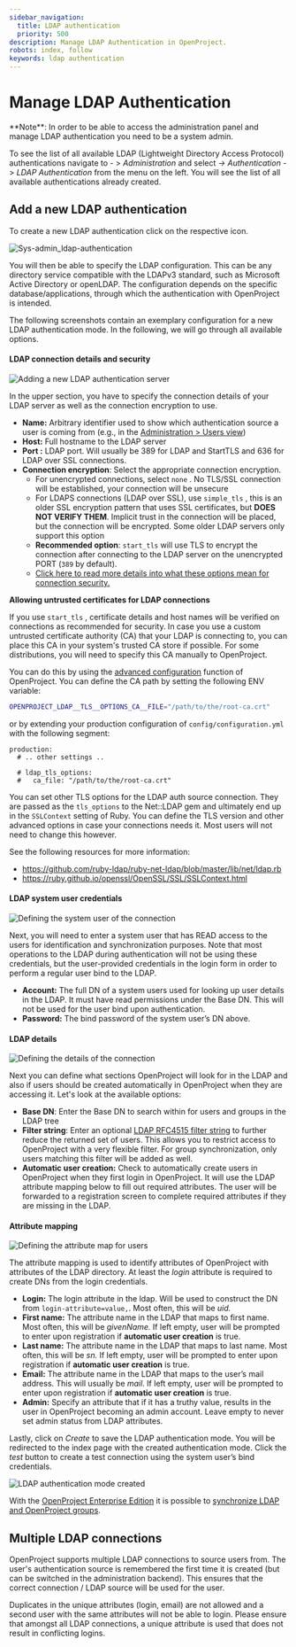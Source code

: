 ```yaml
---
sidebar_navigation:
  title: LDAP authentication
  priority: 500
description: Manage LDAP Authentication in OpenProject.
robots: index, follow
keywords: ldap authentication
---
```


# Manage LDAP Authentication

<div class="alert alert-info" role="alert">
**Note**: In order to be able to access the administration panel and manage LDAP authentication you need to be a system admin.
</div>

To see the list of all available LDAP (Lightweight Directory Access  Protocol) authentications navigate to - > *Administration* and select *-> Authentication* -> *LDAP Authentication* from the menu on the left. You will see the list of all available authentications already created.

## Add a new LDAP authentication

To create a new LDAP authentication click on the respective icon.

![Sys-admin_ldap-authentication](Sys-admin_ldap-authentication.png)

You will then be able to specify the LDAP configuration. This can be  any directory service compatible with the LDAPv3 standard, such as  Microsoft Active Directory or openLDAP. The configuration depends on the specific database/applications, through which the authentication with  OpenProject is intended.

The following screenshots contain an exemplary configuration for a  new LDAP authentication mode. In the following, we will go through all  available options.



#### LDAP connection details and security

![Adding a new LDAP authentication server](ldap-host-and-security.png)



In the upper section, you have to specify the connection details of your LDAP server as well as the connection encryption to use.



- **Name:** Arbitrary identifier used to show which authentication source a user is coming from (e.g., in the [Administration > Users view](../../users-permissions/users/))
- **Host:** Full hostname to the LDAP server
- **Port :** LDAP port. Will usually be 389 for LDAP and StartTLS and 636 for LDAP over SSL connections.
- **Connection encryption**: Select the appropriate connection encryption.
  - For unencrypted connections, select `none`  . No TLS/SSL connection will be established, your connection will be unsecure
  - For LDAPS connections (LDAP over SSL), use `simple_tls` , this is an older SSL encryption pattern that uses SSL certificates, but **DOES NOT VERIFY THEM**. Implicit trust in the connection will be placed, but the connection will be encrypted. Some older LDAP servers only support this option
  - **Recommended option**: `start_tls` will use TLS to encrypt the connection after connecting to the LDAP server on the unencrypted PORT (`389` by default).
  -  [Click here to read more details into what these options mean for connection security.](https://www.rubydoc.info/gems/ruby-net-ldap/Net/LDAP)



**Allowing untrusted certificates for LDAP connections**

If you use `start_tls` , certificate details and host names will be verified on connections as recommended for security. In case you use a custom untrusted certificate authority (CA) that your LDAP is connecting to, you can place this CA in your system's trusted CA store if possible. For some distributions, you will need to specify this CA manually to OpenProject.

You can do this by using the [advanced configuration](../../../installation-and-operations/configuration/) function of OpenProject. You can define the CA path by setting the following ENV variable:

```bash
OPENPROJECT_LDAP__TLS__OPTIONS_CA__FILE="/path/to/the/root-ca.crt"
```

or by extending your production configuration of `config/configuration.yml` with the following segment:

```
production:
  # .. other settings ..
  
  # ldap_tls_options:
  #   ca_file: "/path/to/the/root-ca.crt"
```

You can set other TLS options for the LDAP auth source connection. They are passed as the `tls_options` to the Net::LDAP gem and ultimately end up in the `SSLContext` setting of Ruby. You can define the TLS version and other advanced options in case your connections needs it. Most users will not need to change this however.

See the following resources for more information:

- https://github.com/ruby-ldap/ruby-net-ldap/blob/master/lib/net/ldap.rb
- https://ruby.github.io/openssl/OpenSSL/SSL/SSLContext.html


#### LDAP system user credentials

![Defining the system user of the connection](ldap-system-user.png)



Next, you will need to enter a system user that has READ access to the users for identification and synchronization purposes. Note that most operations to the LDAP during authentication will not be using these credentials, but the user-provided credentials in the login form in order to perform a regular user bind to the LDAP.



- **Account:** The full DN of a system users used for  looking up user details in the LDAP. It must have read permissions under the Base DN. This will not be used for the user bind upon  authentication.
- **Password:** The bind password of the system user’s DN above.



#### LDAP details

![Defining the details of the connection](ldap-details.png)

Next you can define what sections OpenProject will look for in the LDAP and also if users should be created automatically in OpenProject when they are accessing it. Let's look at the available options:



- **Base DN**: Enter the Base DN to search within for users and groups in the LDAP tree
- **Filter string**: Enter an optional [LDAP RFC4515 filter string](https://tools.ietf.org/search/rfc4515) to further reduce the returned set of users. This allows you to restrict access to OpenProject with a very flexible filter. For group synchronization, only users matching this filter will be added as well.
- **Automatic user creation:** Check to automatically  create users in OpenProject when they first login in OpenProject. It  will use the LDAP attribute mapping below to fill out required  attributes. The user will be forwarded to a registration screen to  complete required attributes if they are missing in the LDAP.



#### Attribute mapping

![Defining the attribute map for users](ldap-attribute-mapping.png)

The attribute mapping is used to identify attributes of OpenProject with attributes of the LDAP directory. At least the *login* attribute is required to create DNs from the login credentials.

- **Login:** The login attribute in the ldap. Will be used to construct the DN from `login-attribute=value,`. Most often, this will be *uid.*
- **First name:** The attribute name in the LDAP that maps to first name. Most often, this will be *givenName.* If left empty, user will be prompted to enter upon registration if **automatic user creation** is true.
- **Last name:** The attribute name in the LDAP that maps to last name. Most often, this will be *sn.* If left empty, user will be prompted to enter upon registration if **automatic user creation** is true.
- **Email:** The attribute name in the LDAP that maps to the user’s mail address. This will usually be *mail.* If left empty, user will be prompted to enter upon registration if **automatic user creation** is true.
- **Admin:** Specify an attribute that if it has a truthy value, results in the user in OpenProject becoming an admin account.  Leave empty to never set admin status from LDAP attributes.

 

Lastly, click on *Create* to save the LDAP authentication  mode. You will be redirected to the index page with the created  authentication mode. Click the *test*  button to create a test connection using the system user’s bind credentials.

![LDAP authentication mode created](ldap-index-page.png)



With the [OpenProject Enterprise Edition](https://www.openproject.org/enterprise-edition/) it is possible to [synchronize LDAP and OpenProject groups](./ldap-group-synchronization).


## Multiple LDAP connections

OpenProject supports multiple LDAP connections to source users from. The user's authentication source is remembered the first time it is created (but can be switched in the administration backend). This ensures that the correct connection / LDAP source will be used for the user.

Duplicates in the unique attributes (login, email) are not allowed and a second user with the same attributes will not be able to login. Please ensure that amongst all LDAP connections, a unique attribute is used that does not result in conflicting logins.
